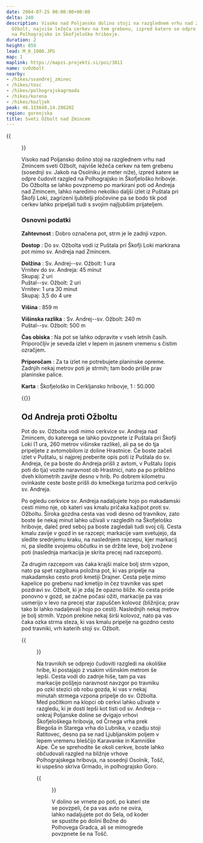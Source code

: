 ```yaml
---
date: 2004-07-25 00:00:00+00:00
delta: 240
description: Visoko nad Poljansko dolino stoji na razglednem vrhu nad Zmincem sveti
  Ožbolt, najviše ležeča cerkev na tem grebenu, izpred katere se odpre čudovit razgled
  na Polhograjsko in Škofjeloško hribovje.
duration: 2
height: 859
lead: M_0_1008.JPG
map: 1
maplink: https://mapzs.projekti.si/poi/3811
name: svOzbolt
nearby:
- /hikes/svandrej_zminec
- /hikes/tosc
- /hikes/polhograjskagrmada
- /hikes/korena
- /hikes/kozljek
peak: 46.115648,14.286202
region: gorenjska
title: Sveti Ožbolt nad Zmincem
---
```

{{<figure src="M_0_1008.JPG">}}

Visoko nad Poljansko dolino stoji na razglednem vrhu nad Zmincem sveti Ožbolt, najviše ležeča cerkev na tem grebenu (sosednji sv. Jakob na Osolniku je meter niže), izpred katere se odpre čudovit razgled na Polhograjsko in Škofjeloško hribovje. Do Ožbolta se lahko povzpnemo po markirani poti od Andreja nad Zmincem, lahko naredimo nekoliko daljši izlet iz Puštala pri Škofji Loki, zagrizeni ljubitelji pločevine pa se bodo tik pod cerkev lahko pripeljali tudi s svojim najljubšim prijateljem.

### Osnovni podatki

**Zahtevnost**
:   Dobro označena pot, strm je le zadnji vzpon.

**Dostop**
:   Do sv. Ožbolta vodi iz Puštala pri Škofji Loki markirana pot mimo sv. Andreja nad Zmincem.

**Dolžina**
:   Sv. Andrej--sv. Ožbolt: 1 ura\
    Vrnitev do sv. Andreja: 45 minut\
    Skupaj: 2 uri\
    Puštal--sv. Ožbolt: 2 uri\
    Vrnitev: 1 ura 30 minut\
    Skupaj: 3,5 do 4 ure

**Višina**
:   859 m

**Višinska razlika**
:   Sv. Andrej--sv. Ožbolt: 240 m\
    Puštal--sv. Ožbolt: 500 m

**Čas obiska**
:   Na pot se lahko odpravite v vseh letnih časih. Priporočljiv je seveda izlet v lepem in jasnem vremenu s čistim ozračjem.

**Priporočam**
:   Za ta izlet ne potrebujete planinske opreme. Zadnjih nekaj metrov poti je strmih; tam bodo prišle prav planinske palice.

**Karta**
:   Škofjeloško in Cerkljansko hribovje, 1 : 50.000

{{<hike-details-extra>}}

Od Andreja proti Ožboltu
------------------------

Pot do sv. Ožbolta vodi mimo cerkvice sv. Andreja nad Zmincem, do katerega se lahko povzpnete iz Puštala pri Škofji Loki (1 ura, 260 metrov višinske razlike), ali pa se do tja pripeljete z avtomobilom iz doline Hrastnice. Če boste začeli izlet v Puštalu, si najprej preberite opis poti iz Puštala do sv. Andreja, če pa boste do Andreja prišli z avtom, v Puštalu (opis poti do tja) vozite naravnost ob Hrastnici, nato pa po približno dveh kilometrih zavijte desno v hrib. Po dobrem kilometru ovinkaste ceste boste prišli do kmečkega turizma pod cerkvijo sv. Andreja.

Po ogledu cerkvice sv. Andreja nadaljujete hojo po makadamski cesti mimo nje, ob kateri vas kmalu pričaka kažipot proti sv. Ožboltu. Široka gozdna cesta vas vodi desno od travnikov, zato boste še nekaj minut lahko uživali v razgledih na Škofjeloško hribovje, daleč pred seboj pa boste zagledali tudi svoj cilj. Cesta kmalu zavije v gozd in se razcepi; markacije vam svetujejo, da sledite srednjemu kraku, na naslednjem razcepu, kjer markacij ni, pa sledite svojemu občutku in se držite leve, bolj zvožene poti (naslednja markacija je skrita precej nad razcepom).

Za drugim razcepom vas čaka krajši malce bolj strm vzpon, nato pa spet razgibana položna pot, ki vas pripelje na makadamsko cesto proti kmetiji Drajner. Cesta pelje mimo kapelice po grebenu nad kmetijo in čez travnike vas spet pozdravi sv. Ožbolt, ki je zdaj že opazno bliže. Ko cesta pride ponovno v gozd, se začne počasi ožiti, markacije pa vas usmerijo v levo na precej star zapuščen kolovoz (bližnjica; prav tako bi lahko nadaljevali hojo po cesti). Naslednjih nekaj metrov je bolj strmih. Vzpon prekine nekaj širši kolovoz, nato pa vas čaka ozka strma steza, ki vas kmalu pripelje na gozdno cesto pod travniki, vrh katerih stoji sv. Ožbolt.

{{<figure src="M_0_1015.JPG" caption="Sv. Ožbolt">}}

Na travnikih se odprejo čudoviti razgledi na okoliške hribe, ki postajajo z vsakim višinskim metrom še lepši. Cesta vodi do zadnje hiše, tam pa vas markacije pošljejo naravnost navzgor po travniku po ozki stezici ob robu gozda, ki vas v nekaj minutah strmega vzpona pripelje do sv. Ožbolta. Med počitkom na klopci ob cerkvi lahko uživate v razgledu, ki je dosti lepši kot tisti od sv. Andreja -- onkraj Poljanske doline se dvigajo vrhovi Škofjeloškega hribovja, od Črnega vrha prek Blegoša in Starega vrha do Lubnika, v ozadju stoji Ratitovec, desno pa se nad Ljubljanskim poljem v lepem vremenu bleščijo Karavanke in Kamniške Alpe. Če se sprehodite še okoli cerkve, boste lahko občudovali razgled na bližnje vrhove Polhograjskega hribovja, na sosednji Osolnik, Tošč, ki uspešno skriva Grmado, in polhograjsko Goro.

{{<figure src="Razgled_svOzbolt.jpg" caption="Pogled izpred sv. Ožbolta proti severu" caption-position="bottom">}}

V dolino se vrnete po poti, po kateri ste se povzpeli, če pa vas avto ne ovira, lahko nadaljujete pot do Sela, od koder se spustite po dolini Božne do Polhovega Gradca, ali se mimogrede povzpnete še na Tošč.
